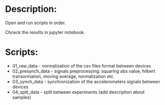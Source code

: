 # Description:
Open and run scripts in order.

Chceck the results in jupyter notebook. 


# Scripts:
- 01_raw_data - normalization of the csv files format between devices
- 02_presynch_data - signals preprocessing: squaring abs value, hilbert transormation, moving average, normalization etc.
- 03_synch_data - synchronization of the accelerometers signals between devices 
- 04_split_data - split between experiments (add description about samples)